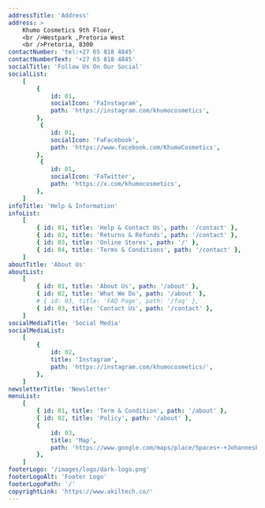 ```yaml
---
addressTitle: 'Address'
address: >
    Khumo Cosmetics 9th Floor,
    <br />Westpark ,Pretoria West
    <br />Pretoria, 8300
contactNumber: 'tel:+27 65 818 4845'
contactNumberText: '+27 65 818 4845'
socialTitle: 'Follow Us On Our Social'
socialList:
    [
        {
            id: 01,
            socialIcon: 'FaInstagram',
            path: 'https://instagram.com/khumocosmetics',
        },
         {
            id: 01,
            socialIcon: 'FaFacebook',
            path: 'https://www.facebook.com/KhumoCosmetics',
        },
         {
            id: 01,
            socialIcon: 'FaTwitter',
            path: 'https://x.com/khumocosmetics',
        },
    ]
infoTitle: 'Help & Information'
infoList:
    [
        { id: 01, title: 'Help & Contact Us', path: '/contact' },
        { id: 02, title: 'Returns & Refunds', path: '/contact' },
        { id: 03, title: 'Online Stores', path: '/' },
        { id: 04, title: 'Terms & Conditions', path: '/contact' },
    ]
aboutTitle: 'About Us'
aboutList:
    [
        { id: 01, title: 'About Us', path: '/about' },
        { id: 02, title: 'What We Do', path: '/about' },
        # { id: 03, title: 'FAQ Page', path: '/faq' },
        { id: 03, title: 'Contact Us', path: '/contact' },
    ]
socialMediaTitle: 'Social Media'
socialMediaList:
    [
        {
            id: 02,
            title: 'Instagram',
            path: 'https://instagram.com/khumocosmetics/',
        },
    ]
newsletterTitle: 'Newsletter'
menuList:
    [
        { id: 01, title: 'Term & Condition', path: '/about' },
        { id: 02, title: 'Policy', path: '/about' },
        {
            id: 03,
            title: 'Map',
            path: 'https://www.google.com/maps/place/Spaces+-+Johannesburg,+Spaces+Atrium+on+5th+Sandton/@-26.1076791,28.052496,17z/data=!4m6!3m5!1s0x1e957336c9b81e51:0xd00ca3e98a953ca3!8m2!3d-26.1076791!4d28.052496!16s%2Fg%2F11bccmytfm?entry=ttu',
        },
    ]
footerLogo: '/images/logo/dark-logo.png'
footerLogoAlt: 'Footer Logo'
footerLogoPath: '/'
copyrightLink: 'https://www.akiltech.co/'
---
```

